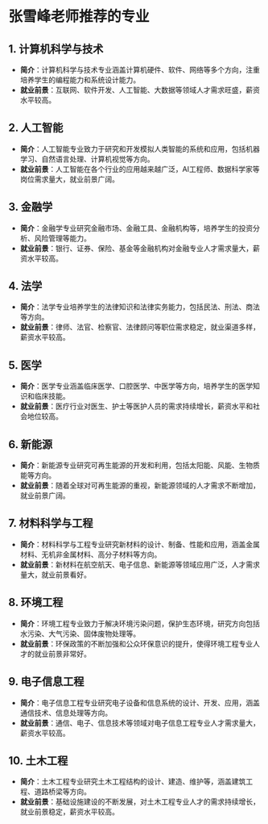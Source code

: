 # 张雪峰老师推荐的专业

## 1. 计算机科学与技术
- **简介**：计算机科学与技术专业涵盖计算机硬件、软件、网络等多个方向，注重培养学生的编程能力和系统设计能力。
- **就业前景**：互联网、软件开发、人工智能、大数据等领域人才需求旺盛，薪资水平较高。

## 2. 人工智能
- **简介**：人工智能专业致力于研究和开发模拟人类智能的系统和应用，包括机器学习、自然语言处理、计算机视觉等方向。
- **就业前景**：人工智能在各个行业的应用越来越广泛，AI工程师、数据科学家等岗位需求量大，就业前景广阔。

## 3. 金融学
- **简介**：金融学专业研究金融市场、金融工具、金融机构等，培养学生的投资分析、风险管理等能力。
- **就业前景**：银行、证券、保险、基金等金融机构对金融专业人才需求量大，薪资水平较高。

## 4. 法学
- **简介**：法学专业培养学生的法律知识和法律实务能力，包括民法、刑法、商法等方向。
- **就业前景**：律师、法官、检察官、法律顾问等职位需求稳定，就业渠道多样，薪资水平较高。

## 5. 医学
- **简介**：医学专业涵盖临床医学、口腔医学、中医学等方向，培养学生的医学知识和临床技能。
- **就业前景**：医疗行业对医生、护士等医护人员的需求持续增长，薪资水平和社会地位较高。

## 6. 新能源
- **简介**：新能源专业研究可再生能源的开发和利用，包括太阳能、风能、生物质能等方向。
- **就业前景**：随着全球对可再生能源的重视，新能源领域的人才需求不断增加，就业前景广阔。

## 7. 材料科学与工程
- **简介**：材料科学与工程专业研究新材料的设计、制备、性能和应用，涵盖金属材料、无机非金属材料、高分子材料等方向。
- **就业前景**：新材料在航空航天、电子信息、新能源等领域应用广泛，人才需求量大，就业前景看好。

## 8. 环境工程
- **简介**：环境工程专业致力于解决环境污染问题，保护生态环境，研究方向包括水污染、大气污染、固体废物处理等。
- **就业前景**：环保政策的不断加强和公众环保意识的提升，使得环境工程专业人才的就业前景非常好。

## 9. 电子信息工程
- **简介**：电子信息工程专业研究电子设备和信息系统的设计、开发、应用，涵盖通信技术、信息处理等方向。
- **就业前景**：通信、电子、信息技术等领域对电子信息工程专业人才需求量大，薪资水平较高。

## 10. 土木工程
- **简介**：土木工程专业研究土木工程结构的设计、建造、维护等，涵盖建筑工程、道路桥梁等方向。
- **就业前景**：基础设施建设的不断发展，对土木工程专业人才的需求持续增长，就业前景稳定，薪资水平较高。
